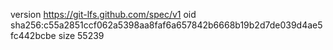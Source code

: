 version https://git-lfs.github.com/spec/v1
oid sha256:c55a2851ccf062a5398aa8faf6a657842b6668b19b2d7de039d4ae5fc442bcbe
size 55239
